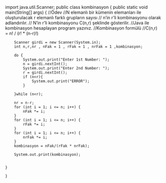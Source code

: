 import java.util.Scanner;
public class kombinasyon {
    public static void main(String[] args) {
       //Ödev
        //N elemanlı bir kümenin elemanları ile oluşturulacak r elemanlı farklı grupların sayısı
        // n’in r’li kombinasyonu olarak adlandırılır.
        // N’in r’li kombinasyonu C(n,r) şeklinde gösterilir.
        //Java ile kombinasyon hesaplayan program yazınız.
        //Kombinasyon formülü
        //C(n,r) = n! / (r! * (n-r)!)

        Scanner girdi = new Scanner(System.in);
        int n,r,nr , nFak = 1 , rFak = 1 , nrFak = 1 ,kombinasyon;

        do {
            System.out.print("Enter 1st Number: ");
            n = girdi.nextInt();
            System.out.print("Enter 2nd Number: ");
            r = girdi.nextInt();
            if (n<r){
                System.out.print("ERROR");
            }

        }while (n<r);

        nr = n-r;
        for (int i = 1; i <= n; i++) {
            nFak *= i;
        }
        for (int i = 1; i <= n; i++) {
            rFak *= i;
        }
        for (int i = 1; i <= n; i++) {
            nrFak *= i;
        }
        kombinasyon = nFak/(rFak * nrFak);

        System.out.print(kombinasyon);


    }

    }


